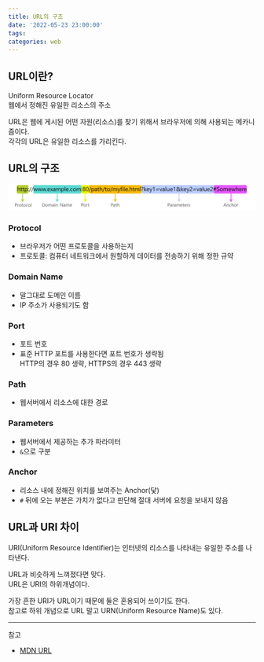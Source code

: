 ```yaml
---
title: URL의 구조
date: '2022-05-23 23:00:00'
tags:
categories: web
---
```


## URL이란?

Uniform Resource Locator  
웹에서 정해진 유일한 리소스의 주소

URL은 웹에 게시된 어떤 자원(리소스)를 찾기 위해서 브라우저에 의해 사용되는 메카니즘이다.  
각각의 URL은 유일한 리소스를 가리킨다.

## URL의 구조

![URL 구조](url-structure.png)

### Protocol

- 브라우저가 어떤 프로토콜을 사용하는지
- 프로토콜: 컴퓨터 네트워크에서 원할하게 데이터를 전송하기 위해 정한 규약

### Domain Name

- 말그대로 도메인 이름
- IP 주소가 사용되기도 함

### Port

- 포트 번호
- 표준 HTTP 포트를 사용한다면 포트 번호가 생략됨  
  HTTP의 경우 80 생략, HTTPS의 경우 443 생략

### Path

- 웹서버에서 리소스에 대한 경로

### Parameters

- 웹서버에서 제공하는 추가 파라미터
- `&`으로 구분

### Anchor

- 리소스 내에 정해진 위치를 보여주는 Anchor(닻)
- `#` 뒤에 오는 부분은 가치가 없다고 판단해 절대 서버에 요청을 보내지 않음

## URL과 URI 차이

URI(Uniform Resource Identifier)는 인터넷의 리소스를 나타내는 유일한 주소를 나타낸다.

URL과 비슷하게 느껴졌다면 맞다.  
URL은 URI의 하위개념이다.

가장 흔한 URI가 URL이기 때문에 둘은 혼용되어 쓰이기도 한다.  
참고로 하위 개념으로 URL 말고 URN(Uniform Resource Name)도 있다.

---

참고

- [MDN URL](https://xn--developer-9700b.mozilla.org/ko/docs/Learn/Common_questions/Web_mechanics/What_is_a_URL)

```toc

```
